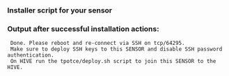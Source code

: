### Installer script for your sensor

### Output after successful installation actions:

```
 Done. Please reboot and re-connect via SSH on tcp/64295.
 Make sure to deploy SSH keys to this SENSOR and disable SSH password authentication.
 On HIVE run the tpotce/deploy.sh script to join this SENSOR to the HIVE.
```
